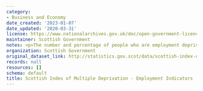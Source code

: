 ```yaml
---
category:
- Business and Economy
date_created: '2023-01-07'
date_updated: '2020-03-31'
license: https://www.nationalarchives.gov.uk/doc/open-government-licence/version/3/
maintainer: Scottish Government
notes: <p>The number and percentage of people who are employment deprived</p>
organization: Scottish Government
original_dataset_link: http://statistics.gov.scot/data/scottish-index-of-multiple-deprivation---employment-indicators
records: null
resources: []
schema: default
title: Scottish Index of Multiple Deprivation - Employment Indicators
---
```

